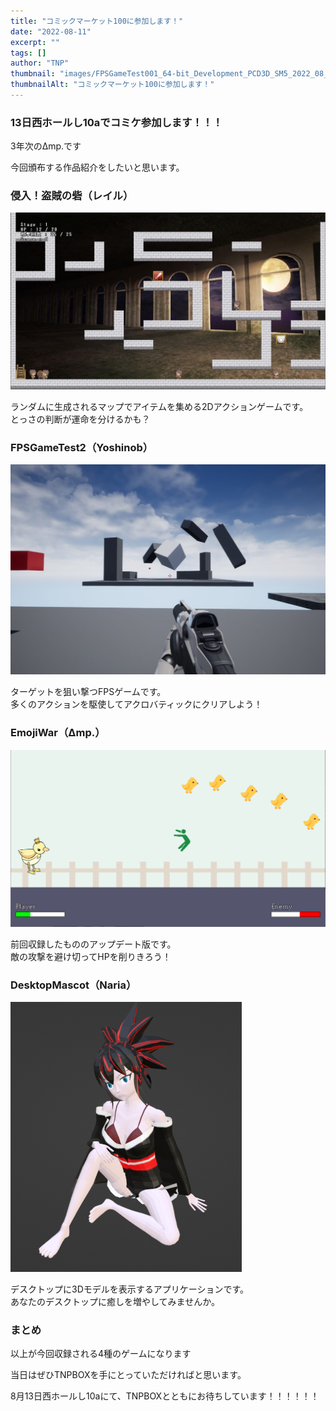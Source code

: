 ```yaml
---
title: "コミックマーケット100に参加します！"
date: "2022-08-11"
excerpt: ""
tags: []
author: "TNP"
thumbnail: "images/FPSGameTest001_64-bit_Development_PCD3D_SM5_2022_08_02_11_52_44-1024x683.jpg"
thumbnailAlt: "コミックマーケット100に参加します！"
---
```


### 13日西ホールし10aでコミケ参加します！！！

3年次のΔmp.です

今回頒布する作品紹介をしたいと思います。

### 侵入！盗賊の砦（レイル）

![](images/image-edited.jpg)

ランダムに生成されるマップでアイテムを集める2Dアクションゲームです。  
とっさの判断が運命を分けるかも？

### FPSGameTest2（Yoshinob）

![](images/FPSGameTest001_64-bit_Development_PCD3D_SM5_2022_08_02_11_52_44-1024x683.jpg)

ターゲットを狙い撃つFPSゲームです。  
多くのアクションを駆使してアクロバティックにクリアしよう！

### EmojiWar（Δmp.）

![](images/image-edited.png)

前回収録したもののアップデート版です。  
敵の攻撃を避け切ってHPを削りきろう！

### DesktopMascot（Naria）

![](images/komike.png)

デスクトップに3Dモデルを表示するアプリケーションです。  
あなたのデスクトップに癒しを増やしてみませんか。

### まとめ

以上が今回収録される4種のゲームになります

当日はぜひTNPBOXを手にとっていただければと思います。

8月13日西ホールし10aにて、TNPBOXとともにお待ちしています！！！！！！
